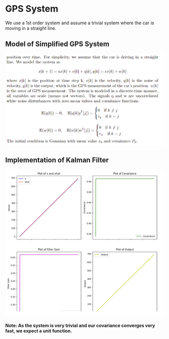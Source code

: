 # GPS System
We use a 1st order system and assume a trivial system where the car is moving in a straight line.

## Model of Simplified GPS System
![Model of Simplfiied GPS System](./imgs/system_equations.png)

## Implementation of Kalman Filter
![Kalman Filter Outputs](./imgs/Kalman_filter.png)

#### Note: As the system is very trivial and our covariance converges very fast, we expect a unit function.